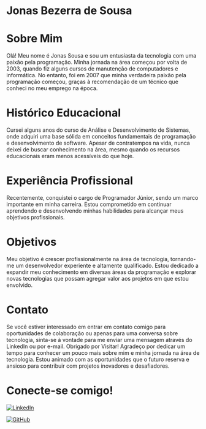 
# **Jonas Bezerra de Sousa**

# Sobre Mim
Olá! Meu nome é Jonas Sousa e sou um entusiasta da tecnologia com uma paixão pela programação. Minha jornada na área começou por volta de 2003, quando fiz alguns cursos de manutenção de computadores e informática. No entanto, foi em 2007 que minha verdadeira paixão pela programação começou, graças à recomendação de um técnico que conheci no meu emprego na época.

# Histórico Educacional
Cursei alguns anos do curso de Análise e Desenvolvimento de Sistemas, onde adquiri uma base sólida em conceitos fundamentais de programação e desenvolvimento de software.
Apesar de contratempos na vida, nunca deixei de buscar conhecimento na área, mesmo quando os recursos educacionais eram menos acessíveis do que hoje.
# Experiência Profissional
Recentemente, conquistei o cargo de Programador Júnior, sendo um marco importante em minha carreira. Estou comprometido em continuar aprendendo e desenvolvendo minhas habilidades para alcançar meus objetivos profissionais.
# Objetivos
Meu objetivo é crescer profissionalmente na área de tecnologia, tornando-me um desenvolvedor experiente e altamente qualificado.
Estou dedicado a expandir meu conhecimento em diversas áreas da programação e explorar novas tecnologias que possam agregar valor aos projetos em que estou envolvido.
# Contato
Se você estiver interessado em entrar em contato comigo para oportunidades de colaboração ou apenas para uma conversa sobre tecnologia, sinta-se à vontade para me enviar uma mensagem através do LinkedIn ou por e-mail.
Obrigado por Visitar!
Agradeço por dedicar um tempo para conhecer um pouco mais sobre mim e minha jornada na área de tecnologia. Estou animado com as oportunidades que o futuro reserva e ansioso para contribuir com projetos inovadores e desafiadores.

# Conecte-se comigo!

[![LinkedIn](https://img.shields.io/badge/LinkedIn-0077B5?style=for-the-badge&logo=linkedin&logoColor=white)](https://www.linkedin.com/in/jonas-sousa-16737040/)

[![GitHub](https://img.shields.io/badge/GitHub-100000?style=for-the-badge&logo=github&logoColor=white)](https://github.com/BSJonas)
